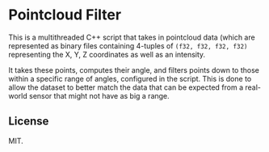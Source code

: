 # Pointcloud Filter

This is a multithreaded C++ script that takes in pointcloud data (which are
represented as binary files containing 4-tuples of `(f32, f32, f32, f32)` representing
the X, Y, Z coordinates as well as an intensity.

It takes these points, computes their angle, and filters points down to those within a
specific range of angles, configured in the script. This is done to allow the dataset
to better match the data that can be expected from a real-world sensor that might
not have as big a range.

## License

MIT.
